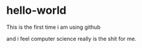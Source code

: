 # hello-world
This is the first time i am using github

and i feel computer science really is the shit for me.

